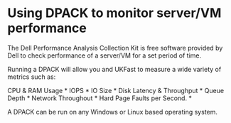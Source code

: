 # Using DPACK to monitor server/VM performance

The Dell Performance Analysis Collection Kit is free software provided by Dell to check performance of a server/VM for a set period of time.

Running a DPACK will allow you and UKFast to measure a wide variety of metrics such as:

CPU & RAM Usage *
IOPS *
IO Size *
Disk Latency & Throughput *
Queue Depth *
Network Throughout *
Hard Page Faults per Second. *

A DPACK can be run on any Windows or Linux based operating system.
